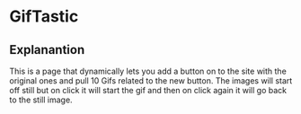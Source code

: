 # GifTastic
## Explanantion
This is a page that dynamically lets you add a button on to the site with the original ones and pull 10 Gifs related to the new button. The images will start off still but on click it will start the gif and then on click again it will go back to the still image.
